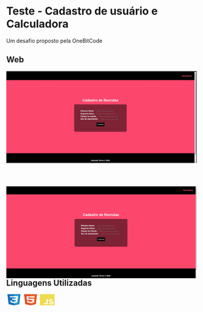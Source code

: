 # Teste - Cadastro de usuário e Calculadora

<p align="justify">
    Um desafio proposto pela OneBitCode 
<br>

## Web
<div>
    <img alt="Readme" title="Readme" align="center" src="./imgs/1.jpg"> <br> 
</div>

<br><br>

<div> 
   <img align="left" alt="Readme" title="Readme" align="center" src="./imgs/2.jpg">
</div>

## Linguagens Utilizadas
<div>
 <img align="center" alt="Amanda-CSS" height="30" width="40" src="https://raw.githubusercontent.com/devicons/devicon/master/icons/css3/css3-original.svg">
 <img align="center" alt="Amanda-HTML" height="30" width="40" src="https://raw.githubusercontent.com/devicons/devicon/master/icons/html5/html5-original.svg">
 <img align="center" alt="Amanda-js" height="30" width="40" src="https://raw.githubusercontent.com/devicons/devicon/master/icons/javascript/javascript-plain.svg">
</div>
